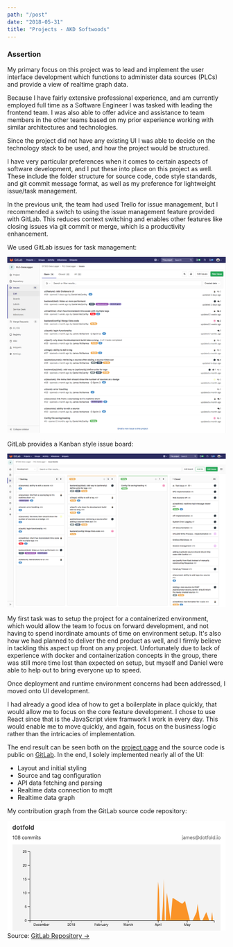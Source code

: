```yaml
---
path: "/post"
date: "2018-05-31"
title: "Projects - AKD Softwoods"
---
```


### Assertion

My primary focus on this project was to lead and implement the user interface development which functions to administer data sources (PLCs) and provide a view of realtime graph data.

Because I have fairly extensive professional experience, and am currently employed full time as a Software Engineer I was tasked with leading the frontend team. I was also able to offer advice and assistance to team members in the other teams based on my prior experience working with similar architectures and technologies.

Since the project did not have any existing UI I was able to decide on the technology stack to be used, and how the project would be structured.

I have very particular preferences when it comes to certain aspects of software development, and I put these into place on this project as well. These include the folder structure for source code, code style standards, and git commit message format, as well as my preference for lightweight issue/task management.

In the previous unit, the team had used Trello for issue management, but I recommended a switch to using the issue management feature provided with GitLab. This reduces context switching and enables other features like closing issues via git commit or merge, which is a productivity enhancement.

We used GitLab issues for task management:

![Image of GitLab Issues List](akd-gitlab-issues.png)

GitLab provides a Kanban style issue board:

![Image of GitLab Issues Board](akd-gitlab-issue-board.png)

My first task was to setup the project for a containerized environment, which would allow the team to focus on forward development, and not having to spend inordinate amounts of time on environment setup. It's also how we had planned to deliver the end product as well, and I firmly believe in tackling this aspect up front on any project. Unfortunately due to lack of experience with docker and containerization concepts in the group, there was still more time lost than expected on setup, but myself and Daniel were able to help out to bring everyone up to speed.

Once deployment and runtime environment concerns had been addressed, I moved onto UI development.

I had already a good idea of how to get a boilerplate in place quickly, that would allow me to focus on the core feature development. I chose to use React since that is the JavaScript view framwork I work in every day. This would enable me to move quickly, and again, focus on the business logic rather than the intricacies of implementation.

The end result can be seen both on the [project page](/project) and the source code is public on [GitLab](https://gitlab.com/SIT302-Data-Logger/PLC-DataLogger). In the end, I solely implemented nearly all of the UI:

* Layout and initial styling
* Source and tag configuration
* API data fetching and parsing
* Realtime data connection to mqtt
* Realtime data graph

My contribution graph from the GitLab source code repository:

![Image of contribution graph from GitLab](akd-gitlab-contrib-graph.png)
Source: [GitLab Repository →](https://gitlab.com/SIT302-Data-Logger/PLC-DataLogger/graphs/master)
